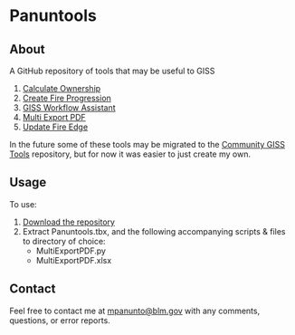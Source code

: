 # Panuntools

## About
A GitHub repository of tools that may be useful to GISS

1. [Calculate Ownership](docs/README_CalculateOwnership.md)
2. [Create Fire Progression](docs/README_CreateFireProgression.md)
3. [GISS Workflow Assistant](docs/README_CalculateEventGeometry_CopyGDB.md)
4. [Multi Export PDF](docs/README_MultiExportPDF.md)
5. [Update Fire Edge](docs/README_UpdateFireEdge.md)

In the future some of these tools may be migrated to the [Community GISS Tools](https://github.com/smHooper/giss_community_tools) repository, but for now it was easier to just create my own.

## Usage

To use:
1. [Download the repository](https://github.com/mpanunto/Panuntools/archive/refs/heads/main.zip)
2. Extract Panuntools.tbx, and the following accompanying scripts & files to directory of choice:
    - MultiExportPDF.py
    - MultiExportPDF.xlsx



## Contact
Feel free to contact me at mpanunto@blm.gov with any comments, questions, or error reports.
